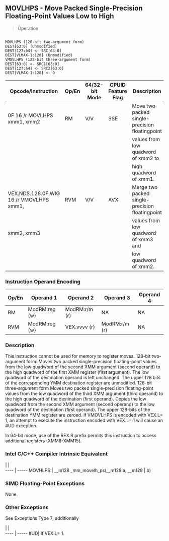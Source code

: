 ## MOVLHPS - Move Packed Single-Precision Floating-Point Values Low to High

> Operation
``` slim

MOVLHPS (128-bit two-argument form)
DEST[63:0] (Unmodified)
DEST[127:64] <- SRC[63:0]
DEST[VLMAX-1:128] (Unmodified)
VMOVLHPS (128-bit three-argument form)
DEST[63:0] <- SRC1[63:0]
DEST[127:64] <- SRC2[63:0]
DEST[VLMAX-1:128] <- 0

```

 Opcode/Instruction                     | Op/En| 64/32-bit Mode| CPUID Feature Flag| Description                                    
 ---  | --- | --- | --- | ---
 0F 16 /r MOVLHPS xmm1, xmm2            | RM   | V/V           | SSE               | Move two packed single-precision floatingpoint 
                                        |      |               |                   | values from low quadword of xmm2 to            
                                        |      |               |                   | high quadword of xmm1.                         
 VEX.NDS.128.0F.WIG 16 /r VMOVLHPS xmm1,| RVM  | V/V           | AVX               | Merge two packed single-precision floatingpoint
 xmm2, xmm3                             |      |               |                   | values from low quadword of xmm3 and           
                                        |      |               |                   | low quadword of xmm2.                          

### Instruction Operand Encoding
 Op/En| Operand 1    | Operand 2    | Operand 3    | Operand 4
 ---  | --- | --- | --- | ---
 RM   | ModRM:reg (w)| ModRM:r/m (r)| NA           | NA       
 RVM  | ModRM:reg (w)| VEX.vvvv (r) | ModRM:r/m (r)| NA       

### Description
This instruction cannot be used for memory to register moves. 128-bit two-argument
form: Moves two packed single-precision floating-point values from the low quadword
of the second XMM argument (second operand) to the high quadword of the first
XMM register (first argument). The low quadword of the destination operand is
left unchanged. The upper 128 bits of the corresponding YMM destination register
are unmodified. 128-bit three-argument form Moves two packed single-precision
floating-point values from the low quadword of the third XMM argument (third
operand) to the high quadword of the destination (first operand). Copies the
low quadword from the second XMM argument (second operand) to the low quadword
of the destination (first operand). The upper 128-bits of the destination YMM
register are zeroed. If VMOVLHPS is encoded with VEX.L= 1, an attempt to execute
the instruction encoded with VEX.L= 1 will cause an #UD exception.

In 64-bit mode, use of the REX.R prefix permits this instruction to access additional
registers (XMM8-XMM15).



### Intel C/C++ Compiler Intrinsic Equivalent
   | |  
---- | -----
 MOVHLPS:| __m128 _mm_movelh_ps(__m128 a, __m128
         | b)                                   

### SIMD Floating-Point Exceptions
None.


### Other Exceptions
See Exceptions Type 7; additionally

   | |  
---- | -----
 #UD| If VEX.L= 1.
